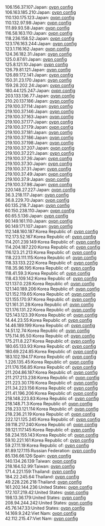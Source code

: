 106.156.37.107:Japan: [ovpn config](vpn/106_156_37_107.ovpn)  
106.163.185.210:Japan: [ovpn config](vpn/106_163_185_210.ovpn)  
110.130.175.123:Japan: [ovpn config](vpn/110_130_175_123.ovpn)  
110.132.97.98:Japan: [ovpn config](vpn/110_132_97_98.ovpn)  
111.89.93.58:Japan: [ovpn config](vpn/111_89_93_58.ovpn)  
116.58.163.110:Japan: [ovpn config](vpn/116_58_163_110.ovpn)  
118.236.158.52:Japan: [ovpn config](vpn/118_236_158_52.ovpn)  
123.176.163.244:Japan: [ovpn config](vpn/123_176_163_244.ovpn)  
123.1.116.162:Japan: [ovpn config](vpn/123_1_116_162.ovpn)  
124.36.182.31:Japan: [ovpn config](vpn/124_36_182_31.ovpn)  
125.0.87.61:Japan: [ovpn config](vpn/125_0_87_61.ovpn)  
125.8.121.10:Japan: [ovpn config](vpn/125_8_121_10.ovpn)  
126.79.81.121:Japan: [ovpn config](vpn/126_79_81_121.ovpn)  
126.89.172.141:Japan: [ovpn config](vpn/126_89_172_141.ovpn)  
150.31.23.170:Japan: [ovpn config](vpn/150_31_23_170.ovpn)  
159.28.202.24:Japan: [ovpn config](vpn/159_28_202_24.ovpn)  
180.44.125.247:Japan: [ovpn config](vpn/180_44_125_247.ovpn)  
203.133.136.77:Japan: [ovpn config](vpn/203_133_136_77.ovpn)  
210.20.137.186:Japan: [ovpn config](vpn/210_20_137_186.ovpn)  
219.100.37.114:Japan: [ovpn config](vpn/219_100_37_114.ovpn)  
219.100.37.146:Japan: [ovpn config](vpn/219_100_37_146.ovpn)  
219.100.37.163:Japan: [ovpn config](vpn/219_100_37_163.ovpn)  
219.100.37.177:Japan: [ovpn config](vpn/219_100_37_177.ovpn)  
219.100.37.179:Japan: [ovpn config](vpn/219_100_37_179.ovpn)  
219.100.37.181:Japan: [ovpn config](vpn/219_100_37_181.ovpn)  
219.100.37.186:Japan: [ovpn config](vpn/219_100_37_186.ovpn)  
219.100.37.198:Japan: [ovpn config](vpn/219_100_37_198.ovpn)  
219.100.37.207:Japan: [ovpn config](vpn/219_100_37_207.ovpn)  
219.100.37.221:Japan: [ovpn config](vpn/219_100_37_221.ovpn)  
219.100.37.26:Japan: [ovpn config](vpn/219_100_37_26.ovpn)  
219.100.37.30:Japan: [ovpn config](vpn/219_100_37_30.ovpn)  
219.100.37.31:Japan: [ovpn config](vpn/219_100_37_31.ovpn)  
219.100.37.49:Japan: [ovpn config](vpn/219_100_37_49.ovpn)  
219.100.37.9:Japan: [ovpn config](vpn/219_100_37_9.ovpn)  
219.100.37.98:Japan: [ovpn config](vpn/219_100_37_98.ovpn)  
220.148.27.227:Japan: [ovpn config](vpn/220_148_27_227.ovpn)  
36.3.218.117:Japan: [ovpn config](vpn/36_3_218_117.ovpn)  
36.8.229.70:Japan: [ovpn config](vpn/36_8_229_70.ovpn)  
60.135.218.7:Japan: [ovpn config](vpn/60_135_218_7.ovpn)  
60.150.238.110:Japan: [ovpn config](vpn/60_150_238_110.ovpn)  
60.65.5.136:Japan: [ovpn config](vpn/60_65_5_136.ovpn)  
90.149.161.110:Japan: [ovpn config](vpn/90_149_161_110.ovpn)  
90.149.171.107:Japan: [ovpn config](vpn/90_149_171_107.ovpn)  
112.148.160.187:Korea Republic of: [ovpn config](vpn/112_148_160_187.ovpn)  
112.173.52.167:Korea Republic of: [ovpn config](vpn/112_173_52_167.ovpn)  
114.201.239.149:Korea Republic of: [ovpn config](vpn/114_201_239_149.ovpn)  
114.204.187.220:Korea Republic of: [ovpn config](vpn/114_204_187_220.ovpn)  
116.123.21.213:Korea Republic of: [ovpn config](vpn/116_123_21_213.ovpn)  
118.223.111.115:Korea Republic of: [ovpn config](vpn/118_223_111_115.ovpn)  
118.33.133.222:Korea Republic of: [ovpn config](vpn/118_33_133_222.ovpn)  
118.35.96.195:Korea Republic of: [ovpn config](vpn/118_35_96_195.ovpn)  
118.41.59.3:Korea Republic of: [ovpn config](vpn/118_41_59_3.ovpn)  
118.43.109.142:Korea Republic of: [ovpn config](vpn/118_43_109_142.ovpn)  
121.137.0.228:Korea Republic of: [ovpn config](vpn/121_137_0_228.ovpn)  
121.140.189.206:Korea Republic of: [ovpn config](vpn/121_140_189_206.ovpn)  
121.152.119.65:Korea Republic of: [ovpn config](vpn/121_152_119_65.ovpn)  
121.155.170.97:Korea Republic of: [ovpn config](vpn/121_155_170_97.ovpn)  
121.161.31.28:Korea Republic of: [ovpn config](vpn/121_161_31_28.ovpn)  
121.176.131.22:Korea Republic of: [ovpn config](vpn/121_176_131_22.ovpn)  
125.143.123.39:Korea Republic of: [ovpn config](vpn/125_143_123_39.ovpn)  
14.44.23.55:Korea Republic of: [ovpn config](vpn/14_44_23_55.ovpn)  
14.46.189.199:Korea Republic of: [ovpn config](vpn/14_46_189_199.ovpn)  
14.51.12.74:Korea Republic of: [ovpn config](vpn/14_51_12_74.ovpn)  
175.114.95.50:Korea Republic of: [ovpn config](vpn/175_114_95_50.ovpn)  
175.211.8.227:Korea Republic of: [ovpn config](vpn/175_211_8_227.ovpn)  
180.65.133.93:Korea Republic of: [ovpn config](vpn/180_65_133_93.ovpn)  
180.69.224.85:Korea Republic of: [ovpn config](vpn/180_69_224_85.ovpn)  
183.102.194.17:Korea Republic of: [ovpn config](vpn/183_102_194_17.ovpn)  
1.226.135.45:Korea Republic of: [ovpn config](vpn/1_226_135_45.ovpn)  
211.176.156.85:Korea Republic of: [ovpn config](vpn/211_176_156_85.ovpn)  
211.204.86.187:Korea Republic of: [ovpn config](vpn/211_204_86_187.ovpn)  
211.217.213.238:Korea Republic of: [ovpn config](vpn/211_217_213_238.ovpn)  
211.223.30.176:Korea Republic of: [ovpn config](vpn/211_223_30_176.ovpn)  
211.34.223.156:Korea Republic of: [ovpn config](vpn/211_34_223_156.ovpn)  
211.41.196.206:Korea Republic of: [ovpn config](vpn/211_41_196_206.ovpn)  
218.148.223.83:Korea Republic of: [ovpn config](vpn/218_148_223_83.ovpn)  
218.148.71.3:Korea Republic of: [ovpn config](vpn/218_148_71_3.ovpn)  
218.233.121.114:Korea Republic of: [ovpn config](vpn/218_233_121_114.ovpn)  
218.236.21.19:Korea Republic of: [ovpn config](vpn/218_236_21_19.ovpn)  
222.121.125.245:Korea Republic of: [ovpn config](vpn/222_121_125_245.ovpn)  
39.118.217.240:Korea Republic of: [ovpn config](vpn/39_118_217_240.ovpn)  
39.121.117.145:Korea Republic of: [ovpn config](vpn/39_121_117_145.ovpn)  
58.234.155.143:Korea Republic of: [ovpn config](vpn/58_234_155_143.ovpn)  
59.10.221.161:Korea Republic of: [ovpn config](vpn/59_10_221_161.ovpn)  
59.27.11.19:Korea Republic of: [ovpn config](vpn/59_27_11_19.ovpn)  
81.89.127.115:Russian Federation: [ovpn config](vpn/81_89_127_115.ovpn)  
85.136.66.126:Spain: [ovpn config](vpn/85_136_66_126.ovpn)  
140.134.26.139:Taiwan: [ovpn config](vpn/140_134_26_139.ovpn)  
218.164.52.99:Taiwan: [ovpn config](vpn/218_164_52_99.ovpn)  
171.4.221.159:Thailand: [ovpn config](vpn/171_4_221_159.ovpn)  
184.22.245.64:Thailand: [ovpn config](vpn/184_22_245_64.ovpn)  
49.228.226.218:Thailand: [ovpn config](vpn/49_228_226_218.ovpn)  
161.202.144.236:United States: [ovpn config](vpn/161_202_144_236.ovpn)  
172.107.219.42:United States: [ovpn config](vpn/172_107_219_42.ovpn)  
198.13.36.179:United States: [ovpn config](vpn/198_13_36_179.ovpn)  
208.94.244.242:United States: [ovpn config](vpn/208_94_244_242.ovpn)  
45.76.147.33:United States: [ovpn config](vpn/45_76_147_33.ovpn)  
14.169.9.242:Viet Nam: [ovpn config](vpn/14_169_9_242.ovpn)  
42.112.215.47:Viet Nam: [ovpn config](vpn/42_112_215_47.ovpn)  
